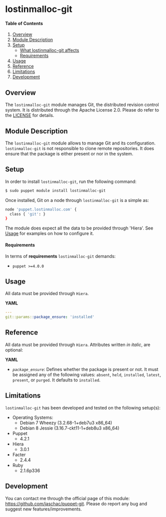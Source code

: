 # lostinmalloc-git
#### Table of Contents
1. [Overview](#overview)
2. [Module Description](#module-description)
3. [Setup](#setup)
    * [What lostinmalloc-git affects](#what-lostinmalloc-users-affects)
    * [Requirements](#requirements)
4. [Usage](#usage)
5. [Reference](#reference)
6. [Limitations](#limitations)
7. [Development](#development)

## Overview
The `lostinmalloc-git` module manages Git, the distributed revision control system. It is distributed through the Apache License 2.0. Please do refer to the [LICENSE](https://github.com/jaschac/puppet-git/blob/master/LICENSE) for details.

## Module Description
The `lostinmalloc-git` module allows to manage Git and its configuration. `lostinmalloc-git` is not responsible to clone remote repositories. It does ensure that the package is either present or nor in the system.

## Setup
In order to install `lostinmalloc-git`, run the following command:
```bash
$ sudo puppet module install lostinmalloc-git
```
Once installed, Git on a node through `lostinmalloc-git` is a simple as:
```bash
node 'puppet.lostinmalloc.com' {
  class { 'git': }
}
```
The module does expect all the data to be provided through 'Hiera'. See [Usage](#usage) for examples on how to configure it.

#### Requirements
In terms of **requirements** `lostinmalloc-git` demands:

  - `puppet >=4.0.0`

## Usage
All data must be provided through `Hiera`. 

**YAML**
```yaml
---
git::params::package_ensure: 'installed'
```

## Reference
All data must be provided through `Hiera`. Attributes written *in italic*, are optional:

**YAML**

  -  *`package_ensure`*: Defines whether the package is present or not. It must be assigned any of the following values: `absent`, `held`, `installed`, `latest`, `present`, or `purged`. It defaults to `installed`.

## Limitations
`lostinmalloc-git` has been developed and tested on the following setup(s):

  - Operating Systems:
    - Debian 7 Wheezy (3.2.68-1+deb7u3 x86_64)
    - Debian 8 Jessie (3.16.7-ckt11-1+deb8u3 x86_64)
  - Puppet
    - 4.2.1
  - Hiera
    - 3.0.1
  - Facter
    - 2.4.4
  - Ruby
    - 2.1.6p336

## Development
You can contact me through the official page of this module: https://github.com/jaschac/puppet-git. Please do report any bug and suggest new features/improvements.

